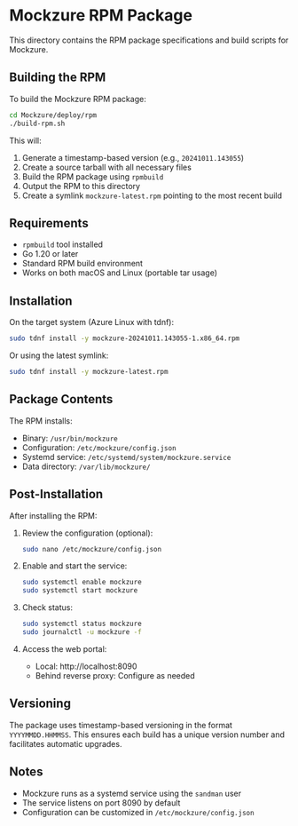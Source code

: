 # Mockzure RPM Package

This directory contains the RPM package specifications and build scripts for Mockzure.

## Building the RPM

To build the Mockzure RPM package:

```bash
cd Mockzure/deploy/rpm
./build-rpm.sh
```

This will:
1. Generate a timestamp-based version (e.g., `20241011.143055`)
2. Create a source tarball with all necessary files
3. Build the RPM package using `rpmbuild`
4. Output the RPM to this directory
5. Create a symlink `mockzure-latest.rpm` pointing to the most recent build

## Requirements

- `rpmbuild` tool installed
- Go 1.20 or later
- Standard RPM build environment
- Works on both macOS and Linux (portable tar usage)

## Installation

On the target system (Azure Linux with tdnf):

```bash
sudo tdnf install -y mockzure-20241011.143055-1.x86_64.rpm
```

Or using the latest symlink:

```bash
sudo tdnf install -y mockzure-latest.rpm
```

## Package Contents

The RPM installs:
- Binary: `/usr/bin/mockzure`
- Configuration: `/etc/mockzure/config.json`
- Systemd service: `/etc/systemd/system/mockzure.service`
- Data directory: `/var/lib/mockzure/`

## Post-Installation

After installing the RPM:

1. Review the configuration (optional):
   ```bash
   sudo nano /etc/mockzure/config.json
   ```

2. Enable and start the service:
   ```bash
   sudo systemctl enable mockzure
   sudo systemctl start mockzure
   ```

3. Check status:
   ```bash
   sudo systemctl status mockzure
   sudo journalctl -u mockzure -f
   ```

4. Access the web portal:
   - Local: http://localhost:8090
   - Behind reverse proxy: Configure as needed

## Versioning

The package uses timestamp-based versioning in the format `YYYYMMDD.HHMMSS`. This ensures each build has a unique version number and facilitates automatic upgrades.

## Notes

- Mockzure runs as a systemd service using the `sandman` user
- The service listens on port 8090 by default
- Configuration can be customized in `/etc/mockzure/config.json`

